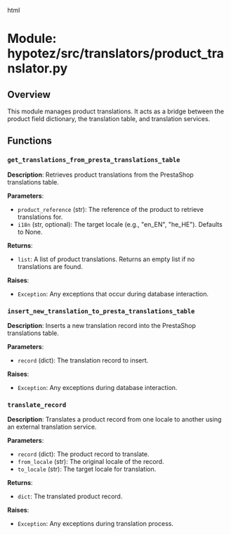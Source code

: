 html
<h1>Module: hypotez/src/translators/product_translator.py</h1>

<h2>Overview</h2>
<p>This module manages product translations. It acts as a bridge between the product field dictionary, the translation table, and translation services.</p>

<h2>Functions</h2>

<h3><code>get_translations_from_presta_translations_table</code></h3>

<p><strong>Description</strong>: Retrieves product translations from the PrestaShop translations table.</p>

<p><strong>Parameters</strong>:</p>
<ul>
  <li><code>product_reference</code> (str): The reference of the product to retrieve translations for.</li>
  <li><code>i18n</code> (str, optional): The target locale (e.g., "en_EN", "he_HE"). Defaults to None.</li>
</ul>

<p><strong>Returns</strong>:</p>
<ul>
  <li><code>list</code>: A list of product translations.  Returns an empty list if no translations are found.</li>
</ul>

<p><strong>Raises</strong>:</p>
<ul>
  <li><code>Exception</code>: Any exceptions that occur during database interaction.</li>
</ul>


<h3><code>insert_new_translation_to_presta_translations_table</code></h3>

<p><strong>Description</strong>: Inserts a new translation record into the PrestaShop translations table.</p>

<p><strong>Parameters</strong>:</p>
<ul>
  <li><code>record</code> (dict): The translation record to insert.</li>
</ul>

<p><strong>Raises</strong>:</p>
<ul>
  <li><code>Exception</code>: Any exceptions during database interaction.</li>
</ul>

<h3><code>translate_record</code></h3>

<p><strong>Description</strong>: Translates a product record from one locale to another using an external translation service.</p>

<p><strong>Parameters</strong>:</p>
<ul>
  <li><code>record</code> (dict): The product record to translate.</li>
  <li><code>from_locale</code> (str): The original locale of the record.</li>
  <li><code>to_locale</code> (str): The target locale for translation.</li>
</ul>

<p><strong>Returns</strong>:</p>
<ul>
  <li><code>dict</code>: The translated product record.</li>
</ul>

<p><strong>Raises</strong>:</p>
<ul>
  <li><code>Exception</code>: Any exceptions during translation process.</li>
</ul>
